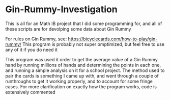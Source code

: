 # Gin-Rummy-Investigation
This is all for an Math IB project that I did some programming for, and all of these scripts are for devolping some data about Gin Rummy

For rules on Gin Rummy, see: https://bicyclecards.com/how-to-play/gin-rummy/
This program is probably not super omptimized, but feel free to use any of it if you do need it

This program was used it order to get the average value of a Gin Rummy hand by running millions of hands and determining the points in each one, and running
a simple analysis on it for a school project. The method used to pair the cards is something I came up with, and went through a couple of runthroughs to get it
working properly, and to account for some fringe cases. For more clarification on exactly how the program works, code is extensively commented
